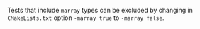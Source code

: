 Tests that include `marray` types can be excluded by changing in 
`CMakeLists.txt` option `-marray true` to `-marray false`.